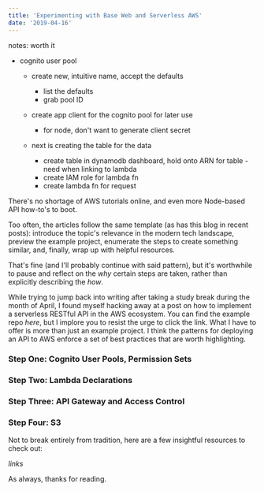 ```yaml
---
title: 'Experimenting with Base Web and Serverless AWS'
date: '2019-04-16'
---
```


notes: worth it

- cognito user pool

  - create new, intuitive name, accept the defaults
    - list the defaults
    - grab pool ID
  - create app client for the cognito pool for later use

    - for node, don't want to generate client secret

  - next is creating the table for the data

    - create table in dynamodb dashboard, hold onto ARN for table - need when linking to lambda
    - create IAM role for lambda fn
    - create lambda fn for request

There's no shortage of AWS tutorials online, and even more Node-based API how-to's to boot.

 Too often, the articles follow the same template (as has this blog in recent posts): introduce the topic's relevance in the modern tech landscape, preview the example project, enumerate the steps to create something similar, and, finally, wrap up with helpful resources.

That's fine (and I'll probably continue with said pattern), but it's worthwhile to pause and reflect on the _why_ certain steps are taken, rather than explicitly describing the _how_. 

While trying to jump back into writing after taking a study break during the month of April, I found myself hacking away at a post on how to implement a serverless RESTful API in the AWS ecosystem. You can find the example repo _here_, but I implore you to resist the urge to click the link. What I have to offer is more than just an example project. I think the patterns for deploying an API to AWS enforce a set of best practices that are worth highlighting.

### Step One: Cognito User Pools, Permission Sets

### Step Two: Lambda Declarations

### Step Three: API Gateway and Access Control

### Step Four: S3

Not to break entirely from tradition, here are a few insightful resources to check out:

_links_

As always, thanks for reading. 
